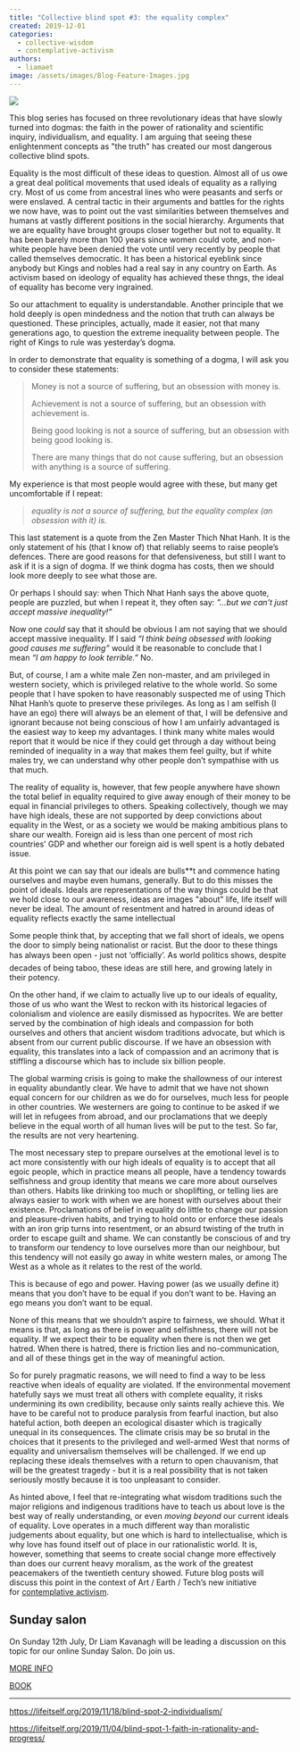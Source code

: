 ```yaml
---
title: "Collective blind spot #3: the equality complex"
created: 2019-12-01
categories: 
  - collective-wisdom
  - contemplative-activism
authors: 
  - liamaet
image: /assets/images/Blog-Feature-Images.jpg
---
```


![](/assets/images/Blog-Feature-Images-1024x576.jpg)

This blog series has focused on three revolutionary ideas that have slowly turned into dogmas: the faith in the power of rationality and scientific inquiry, individualism, and equality. I am arguing that seeing these enlightenment concepts as "the truth" has created our most dangerous collective blind spots.

Equality is the most difficult of these ideas to question. Almost all of us owe a great deal political movements that used ideals of equality as a rallying cry. Most of us come from ancestral lines who were peasants and serfs or were enslaved. A central tactic in their arguments and battles for the rights we now have, was to point out the vast similarities between themselves and humans at vastly different positions in the social hierarchy. Arguments that we are equality have brought groups closer together but not to equality. It has been barely more than 100 years since women could vote, and non-white people have been denied the vote until very recently by people that called themselves democratic. It has been a historical eyeblink since anybody but Kings and nobles had a real say in any country on Earth. As activism based on ideology of equality has achieved these thngs, the ideal of equality has become very ingrained.

So our attachment to equality is understandable. Another principle that we hold deeply is open mindedness and the notion that truth can always be questioned. These principles, actually, made it easier, not that many generations ago, to question the extreme inequality between people. The right of Kings to rule was yesterday’s dogma.

In order to demonstrate that equality is something of a dogma, I will ask you to consider these statements:

> Money is not a source of suffering, but an obsession with money is.
> 
> Achievement is not a source of suffering, but an obsession with achievement is.
> 
> Being good looking is not a source of suffering, but an obsession with being good looking is.
> 
> There are many things that do not cause suffering, but an obsession with anything is a source of suffering.

My experience is that most people would agree with these, but many get uncomfortable if I repeat:

> _equality is not a source of suffering, but the equality complex (an obsession with it) is._

This last statement is a quote from the Zen Master Thich Nhat Hanh. It is the only statement of his (that I know of) that reliably seems to raise people’s defences. There are good reasons for that defensiveness, but still I want to ask if it is a sign of dogma. If we think dogma has costs, then we should look more deeply to see what those are.

Or perhaps I should say: when Thich Nhat Hanh says the above quote, people are puzzled, but when I repeat it, they often say: _”…but we can’t just accept massive inequality!”_

Now one _could_ say that it should be obvious I am not saying that we should accept massive inequality. If I said _“I think being obsessed with looking good causes me suffering”_ would it be reasonable to conclude that I mean _“I am happy to look terrible.”_ No.

But, of course, I am a white male Zen non-master, and am privileged in western society, which is privileged relative to the whole world. So some people that I have spoken to have reasonably suspected me of using Thich Nhat Hanh’s quote to preserve these privileges. As long as I am selfish (I have an ego) there will always be an element of that, I will be defensive and ignorant because not being conscious of how I am unfairly advantaged is the easiest way to keep my advantages. I think many white males would report that it would be nice if they could get through a day without being reminded of inequality in a way that makes them feel guilty, but if white males try, we can understand why other people don’t sympathise with us that much.

The reality of equality is, however, that few people anywhere have shown the total belief in equality required to give away enough of their money to be equal in financial privileges to others. Speaking collectively, though we may have high ideals, these are not supported by deep convictions about equality in the West, or as a society we would be making ambitious plans to share our wealth. Foreign aid is less than one percent of most rich countries’ GDP and whether our foreign aid is well spent is a hotly debated issue.

At this point we can say that our ideals are bulls\*\*t and commence hating ourselves and maybe even humans, generally. But to do this misses the point of ideals. Ideals are representations of the way things could be that we hold close to our awareness, ideas are images "about" life, life itself will never be ideal. The amount of resentment and hatred in around ideas of equality reflects exactly the same intellectual

Some people think that, by accepting that we fall short of ideals, we opens the door to simply being nationalist or racist. But the door to these things has always been open - just not ‘officially’. As world politics shows, despite decades of being taboo, these ideas are still here, and growing lately in their potency.

On the other hand, if we claim to actually live up to our ideals of equality, those of us who want the West to reckon with its historical legacies of colonialism and violence are easily dismissed as hypocrites. We are better served by the combination of high ideals and compassion for both ourselves and others that ancient wisdom traditions advocate, but which is absent from our current public discourse. If we have an obsession with equality, this translates into a lack of compassion and an acrimony that is stiffling a discourse which has to include six billion people.

The global warming crisis is going to make the shallowness of our interest in equality abundantly clear. We have to admit that we have not shown equal concern for our children as we do for ourselves, much less for people in other countries. We westerners are going to continue to be asked if we will let in refugees from abroad, and our proclamations that we deeply believe in the equal worth of all human lives will be put to the test. So far, the results are not very heartening.

The most necessary step to prepare ourselves at the emotional level is to act more consistently with our high ideals of equality is to accept that all egoic people, which in practice means all people, have a tendency towards selfishness and group identity that means we care more about ourselves than others. Habits like drinking too much or shoplifting, or telling lies are always easier to work with when we are honest with ourselves about their existence. Proclamations of belief in equality do little to change our passion and pleasure-driven habits, and trying to hold onto or enforce these ideals with an iron grip turns into resentment, or an absurd twisting of the truth in order to escape guilt and shame. We can constantly be conscious of and try to transform our tendency to love ourselves more than our neighbour, but this tendency will not easily go away in white western males, or among The West as a whole as it relates to the rest of the world.

This is because of ego and power. Having power (as we usually define it) means that you don’t have to be equal if you don’t want to be. Having an ego means you don’t want to be equal.

None of this means that we shouldn’t aspire to fairness, we should. What it means is that, as long as there is power and selfishness, there will not be equality. If we expect their to be equality when there is not then we get hatred. When there is hatred, there is friction lies and no-communication, and all of these things get in the way of meaningful action.

So for purely pragmatic reasons, we will need to find a way to be less reactive when ideals of equality are violated. If the environmental movement hatefully says we must treat all others with complete equality, it risks undermining its own credibility, because only saints really achieve this. We have to be careful not to produce paralysis from fearful inaction, but also hateful action, both deepen an ecological disaster which is tragically unequal in its consequences. The climate crisis may be so brutal in the choices that it presents to the privileged and well-armed West that norms of equality and universalism themselves will be challenged. If we end up replacing these ideals themselves with a return to open chauvanism, that will be the greatest tragedy - but it is a real possibility that is not taken seriously mostly because it is too unpleasant to consider.

As hinted above, I feel that re-integrating what wisdom traditions such the major religions and indigenous traditions have to teach us about love is the best way of really understanding, or even _moving beyond_ our current ideals of equality. Love operates in a much different way than moralistic judgements about equality, but one which is hard to intellectualise, which is why love has found itself out of place in our rationalistic world. It is, however, something that seems to create social change more effectively than does our current heavy moralism, as the work of the greatest peacemakers of the twentieth century showed. Future blog posts will discuss this point in the context of Art / Earth / Tech’s new initiative for [contemplative activism](https://artearthtech.com/2019/11/11/the-contemplative-activism-gathering/).

## Sunday salon

On Sunday 12th July, Dr Liam Kavanagh will be leading a discussion on this topic for our online Sunday Salon. Do join us.

[MORE INFO](https://lifeitself.org/2020/05/18/sunday-salons/)

[BOOK](https://ti.to/art-earth-tech/online-calls)

* * *

https://lifeitself.org/2019/11/18/blind-spot-2-individualism/

https://lifeitself.org/2019/11/04/blind-spot-1-faith-in-rationality-and-progress/
